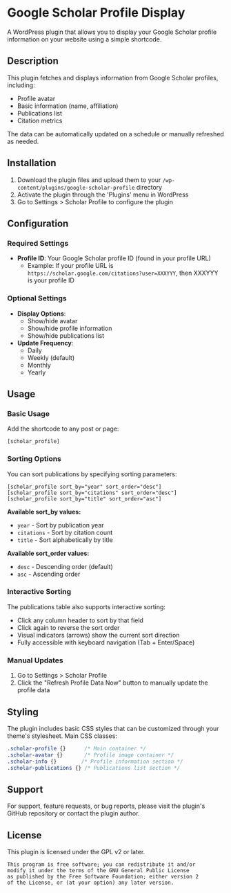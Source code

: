 # Google Scholar Profile Display

A WordPress plugin that allows you to display your Google Scholar profile information on your website using a simple shortcode.

## Description

This plugin fetches and displays information from Google Scholar profiles, including:

- Profile avatar
- Basic information (name, affiliation)
- Publications list
- Citation metrics

The data can be automatically updated on a schedule or manually refreshed as needed.

## Installation

1. Download the plugin files and upload them to your `/wp-content/plugins/google-scholar-profile` directory
2. Activate the plugin through the 'Plugins' menu in WordPress
3. Go to Settings > Scholar Profile to configure the plugin

## Configuration

### Required Settings

- **Profile ID**: Your Google Scholar profile ID (found in your profile URL)
  - Example: If your profile URL is `https://scholar.google.com/citations?user=XXXYYY`, then XXXYYY is your profile ID

### Optional Settings

- **Display Options**:
  - Show/hide avatar
  - Show/hide profile information
  - Show/hide publications list
- **Update Frequency**:
  - Daily
  - Weekly (default)
  - Monthly
  - Yearly

## Usage

### Basic Usage

Add the shortcode to any post or page:

```
[scholar_profile]
```

### Sorting Options

You can sort publications by specifying sorting parameters:

```
[scholar_profile sort_by="year" sort_order="desc"]
[scholar_profile sort_by="citations" sort_order="desc"]
[scholar_profile sort_by="title" sort_order="asc"]
```

**Available sort_by values:**

- `year` - Sort by publication year
- `citations` - Sort by citation count
- `title` - Sort alphabetically by title

**Available sort_order values:**

- `desc` - Descending order (default)
- `asc` - Ascending order

### Interactive Sorting

The publications table also supports interactive sorting:

- Click any column header to sort by that field
- Click again to reverse the sort order
- Visual indicators (arrows) show the current sort direction
- Fully accessible with keyboard navigation (Tab + Enter/Space)

### Manual Updates

1. Go to Settings > Scholar Profile
2. Click the "Refresh Profile Data Now" button to manually update the profile data

## Styling

The plugin includes basic CSS styles that can be customized through your theme's stylesheet. Main CSS classes:

```css
.scholar-profile {}      /* Main container */
.scholar-avatar {}       /* Profile image container */
.scholar-info {}        /* Profile information section */
.scholar-publications {} /* Publications list section */
```

## Support

For support, feature requests, or bug reports, please visit the plugin's GitHub repository or contact the plugin author.

## License

This plugin is licensed under the GPL v2 or later.

```
This program is free software; you can redistribute it and/or
modify it under the terms of the GNU General Public License
as published by the Free Software Foundation; either version 2
of the License, or (at your option) any later version.
```
